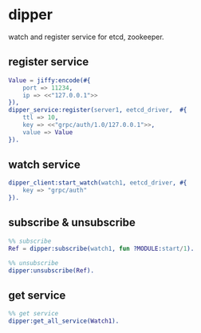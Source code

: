 # dipper

watch and register service for etcd, zookeeper.

## register service
```erlang
Value = jiffy:encode(#{
    port => 11234,
    ip => <<"127.0.0.1">>
}),
dipper_service:register(server1, eetcd_driver,  #{ 
    ttl => 10,
    key => <<"grpc/auth/1.0/127.0.0.1">>,
    value => Value
}).
```

## watch service
```erlang
dipper_client:start_watch(watch1, eetcd_driver, #{
    key => "grpc/auth"
}).
```
## subscribe & unsubscribe

```erlang
%% subscribe
Ref = dipper:subscribe(watch1, fun ?MODULE:start/1).

%% unsubscribe
dipper:unsubscribe(Ref).
```

## get service
```erlang
%% get service
dipper:get_all_service(Watch1).
```
